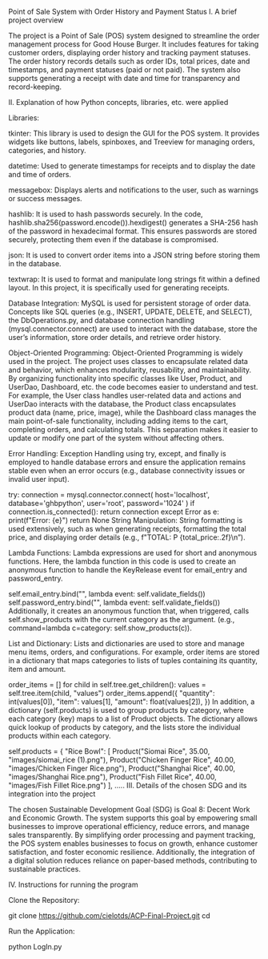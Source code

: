 Point of Sale System with Order History and Payment Status
I. A brief project overview

The project is a Point of Sale (POS) system designed to streamline the order management process for Good House Burger. It includes features for taking customer orders, displaying order history and tracking payment statuses. The order history records details such as order IDs, total prices, date and timestamps, and payment statuses (paid or not paid). The system also supports generating a receipt with date and time for transparency and record-keeping.

II. Explanation of how Python concepts, libraries, etc. were applied

Libraries:

tkinter: This library is used to design the GUI for the POS system. It provides widgets like buttons, labels, spinboxes, and Treeview for managing orders, categories, and history.

datetime: Used to generate timestamps for receipts and to display the date and time of orders.

messagebox: Displays alerts and notifications to the user, such as warnings or success messages.

hashlib: It is used to hash passwords securely. In the code, hashlib.sha256(password.encode()).hexdigest() generates a SHA-256 hash of the password in hexadecimal format. This ensures passwords are stored securely, protecting them even if the database is compromised.

json: It is used to convert order items into a JSON string before storing them in the database.

textwrap: It is used to format and manipulate long strings fit within a defined layout. In this project, it is specifically used for generating receipts.

Database Integration: MySQL is used for persistent storage of order data. Concepts like SQL queries (e.g., INSERT, UPDATE, DELETE, and SELECT), the DbOperations.py, and database connection handling (mysql.connector.connect) are used to interact with the database, store the user’s information, store order details, and retrieve order history.

Object-Oriented Programming: Object-Oriented Programming is widely used in the project. The project uses classes to encapsulate related data and behavior, which enhances modularity, reusability, and maintainability. By organizing functionality into specific classes like User, Product, and UserDao, Dashboard, etc. the code becomes easier to understand and test. For example, the User class handles user-related data and actions and UserDao interacts with the database, the Product class encapsulates product data (name, price, image), while the Dashboard class manages the main point-of-sale functionality, including adding items to the cart, completing orders, and calculating totals. This separation makes it easier to update or modify one part of the system without affecting others.

Error Handling: Exception Handling using try, except, and finally is employed to handle database errors and ensure the application remains stable even when an error occurs (e.g., database connectivity issues or invalid user input).

  try:
        connection = mysql.connector.connect(
            host='localhost',
            database='ghbpython',
            user='root',
            password='1024'
        )
        if connection.is_connected():
            return connection
    except Error as e:
        print(f"Error: {e}")
        return None
String Manipulation: String formatting is used extensively, such as when generating receipts, formatting the total price, and displaying order details (e.g., f"TOTAL: P {total_price:.2f}\n”).

Lambda Functions: Lambda expressions are used for short and anonymous functions. Here, the lambda function in this code is used to create an anonymous function to handle the KeyRelease event for email_entry and password_entry.

  self.email_entry.bind("<KeyRelease>", lambda event: self.validate_fields())
        self.password_entry.bind("<KeyRelease>", lambda event: self.validate_fields())
Additionally, it creates an anonymous function that, when triggered, calls self.show_products with the current category as the argument. (e.g., command=lambda c=category: self.show_products(c)).

List and Dictionary: Lists and dictionaries are used to store and manage menu items, orders, and configurations. For example, order items are stored in a dictionary that maps categories to lists of tuples containing its quantity, item and amount.

   order_items = []
        for child in self.tree.get_children():
            values = self.tree.item(child, "values")
            order_items.append({
                "quantity": int(values[0]),
                "item": values[1],
                "amount": float(values[2]),
            })
In addition, a dictionary (self.products) is used to group products by category, where each category (key) maps to a list of Product objects. The dictionary allows quick lookup of products by category, and the lists store the individual products within each category.

   self.products = {
            "Rice Bowl": [
                Product("Siomai Rice", 35.00, "images/siomai_rice (1).png"),
                Product("Chicken Finger Rice", 40.00, "images/Chicken Finger Rice.png"),
                Product("Shanghai Rice", 40.00, "images/Shanghai Rice.png"),
                Product("Fish Fillet Rice", 40.00, "images/Fish Fillet Rice.png")
            ], …..
III. Details of the chosen SDG and its integration into the project

The chosen Sustainable Development Goal (SDG) is Goal 8: Decent Work and Economic Growth. The system supports this goal by empowering small businesses to improve operational efficiency, reduce errors, and manage sales transparently. By simplifying order processing and payment tracking, the POS system enables businesses to focus on growth, enhance customer satisfaction, and foster economic resilience. Additionally, the integration of a digital solution reduces reliance on paper-based methods, contributing to sustainable practices.

IV. Instructions for running the program

Clone the Repository:

git clone <https://github.com/cielotds/ACP-Final-Project.git> cd

Run the Application:

python LogIn.py
